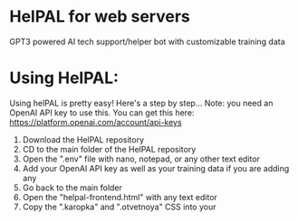 # HelPAL for web servers
GPT3 powered AI tech support/helper bot with customizable training data


# Using HelPAL:
Using helPAL is pretty easy! Here's a step by step...
Note: you need an OpenAI API key to use this. You can get this here: https://platform.openai.com/account/api-keys

1. Download the HelPAL repository
2. CD to the main folder of the HelPAL repository
3. Open the ".env" file with nano, notepad, or any other text editor
4. Add your OpenAI API key as well as your training data if you are adding any
5. Go back to the main folder
6. Open the "helpal-frontend.html" with any text editor
7. Copy the ".karopka" and ".otvetnoya" CSS into your <style> tags in your website
8. Copy everything below the CSS on top of all your webpage elements
9. Go back to the main folder
10. Move the "app.py", ".env", and "icon.png" files into your web server
11. Run chmod +x setup.sh
12. Run "./setup.sh"

  And that's it! Enjoy!

  
  Note: This is licensed under GPLV3, meaning you can modify anything you want in this code, enjoy!
